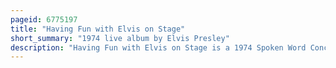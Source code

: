 ```yaml
---
pageid: 6775197
title: "Having Fun with Elvis on Stage"
short_summary: "1974 live album by Elvis Presley"
description: "Having Fun with Elvis on Stage is a 1974 Spoken Word Concert Album by american Singer and musician Elvis Presley consisting entirely of Dialogue and Banter, mostly Jokes, by Presley between Songs during his live Concerts, with the Songs themselves removed from the Recordings. The Album was created as a Ploy by Presley's Manager Colonel Tom Parker to release a Presley Album through his own Label Boxcar Records without using content contractually belonging to rca Records so parker could earn 100 of the Profits. Having Fun with Elvis on Stage was first sold at Presley's Concerts but rca later claimed the Rights to the Recordings and began to package and distribute it."
---
```

